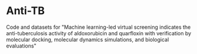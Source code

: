 # Anti-TB
Code and datasets for "Machine learning-led virtual screening indicates the anti-tuberculosis activity of aldoxorubicin and quarfloxin with verification by molecular docking, molecular dynamics simulations, and biological evaluations"
